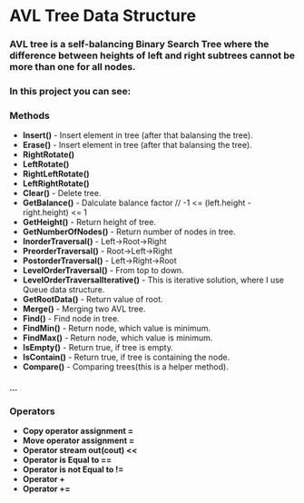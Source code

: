 # AVL Tree Data Structure
### AVL tree is a self-balancing Binary Search Tree where the difference between heights of left and right subtrees cannot be more than one for all nodes. 

### In this project you can see:

### **Methods**
 - **Insert()** - Insert element in tree (after that balansing the tree). 
 - **Erase()** - Insert element in tree (after that balansing the tree).
 - **RightRotate()**
 - **LeftRotate()** 
 - **RightLeftRotate()**
 - **LeftRightRotate()**
 - **Clear()** - Delete tree.
 - **GetBalance()** - Dalculate balance factor //   -1 <= (left.height - right.height) <= 1
 - **GetHeight()** - Return height of tree.
 - **GetNumberOfNodes()** - Return number of nodes in tree.
 - **InorderTraversal()** - Left->Root->Right
 - **PreorderTraversal()** - Root->Left->Right
 - **PostorderTraversal()** - Left->Right->Root
 - **LevelOrderTraversal()** - From top to down.
 - **LevelOrderTraversalIterative()** - This is iterative solution, where I use Queue data structure.
 - **GetRootData()** - Return value of root.
 - **Merge()** - Merging two AVL tree.
 - **Find()** - Find node in tree.
 - **FindMin()** - Return node, which value is minimum.
 - **FindMax()** - Return node, which value is minimum.
 - **IsEmpty()** - Return true, if tree is empty.
 - **IsContain()** - Return true, if tree is containing the node.
 - **Compare()** - Comparing trees(this is a helper method).
 #### ...
### Operators
 - **Copy operator assignment =**
 - **Move operator assignment =**
 - **Operator stream out(cout) <<**
 - **Operator is Equal to ==**
 - **Operator is not Equal to !=**
 - **Operator +**
 - **Operator +=**

